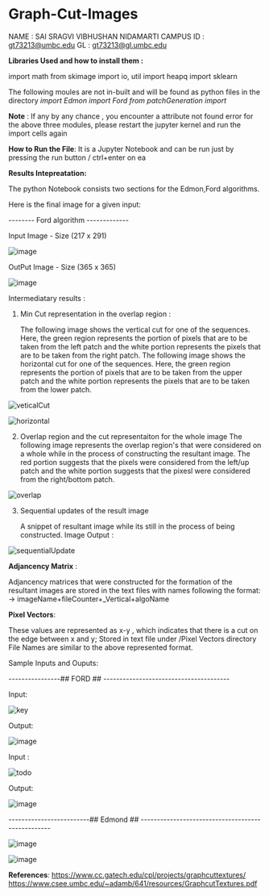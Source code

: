 # Graph-Cut-Images

NAME : SAI SRAGVI VIBHUSHAN NIDAMARTI
CAMPUS ID : gt73213@umbc.edu
GL : gt73213@gl.umbc.edu


**Libraries Used and how to install them :**

import math
from skimage import io, util
import heapq
import sklearn

The following moules are not in-built and will be found as python files in the directory
_import Edmon
import Ford
from patchGeneration import_

**Note** : If any by any chance , you encounter a attribute not found error for the above three modules, please restart the jupyter kernel and run the import cells again
 

**How to Run the File**:
It is a Jupyter Notebook and can be run just by pressing the run button / ctrl+enter on ea



**Results Intepreatation:**

The python Notebook consists two sections for the Edmon,Ford algorithms.

Here is the final image for a given input:

-------- Ford algorithm -------------

Input Image  - Size (217 x 291)

![image](https://user-images.githubusercontent.com/47244988/165412535-5aab4136-760c-4d8f-9506-2766cdf6772f.png)

OutPut Image - Size (365 x 365)

![image](https://user-images.githubusercontent.com/47244988/165412607-66f12716-d877-4219-9eb1-b117aa0a2a1e.png)

Intermediatary results :

1. Min Cut representation in the overlap region :

      The following image shows the vertical cut for one of the sequences.
      Here, the green region represents the portion of pixels that are to be taken from the left patch and the white portion represents the pixels that are to be taken from the right patch.
       The following image shows the horizontal cut for one of the sequences.
       Here, the green region represents the portion of pixels that are to be taken from the upper patch and the white portion represents the pixels that are to be taken from the lower patch.
       


![veticalCut](https://user-images.githubusercontent.com/47244988/165413762-eff474a1-2294-4b7f-861d-d1a46c803874.png)



![horizontal](https://user-images.githubusercontent.com/47244988/165413933-661f6e1f-8bf7-470b-87a9-873ed44d04e6.png)

     

2. Overlap region and the cut representaiton for the whole image
      The following image represents the overlap region's that were considered on a whole while in the process of constructing the resultant image.
      The red portion suggests that the pixels were considered from the left/up patch and the white portion suggests that the pixesl were considered from the right/bottom patch.
       
![overlap](https://user-images.githubusercontent.com/47244988/165414010-5619e1d3-2559-4928-af86-c9d781072567.png)

3. Sequential updates of the result image
    
    A snippet of resultant image while its still in the process of being constructed.
    Image Output :


![sequentialUpdate](https://user-images.githubusercontent.com/47244988/165413511-2f4cbff8-dadf-4557-b267-22fcc6831fc4.png)

**Adjancency Matrix** :

Adjancency matrices that were constructed for the formation of the resultant images are stored in the text files with names following the format:
   -> imageName+fileCounter+_Vertical+algoName

**Pixel Vectors**:

These values are represented as x-y , which indicates that there is a cut on the edge between x and y; Stored in text file under /Pixel Vectors directory
File Names are similar to the above represented format.

Sample Inputs and Ouputs:

----------------## FORD ## ---------------------------------------

Input:

![key](https://user-images.githubusercontent.com/47244988/165415668-18968ea1-d8b7-47da-a5db-c8690a081800.png)


Output:

![image](https://user-images.githubusercontent.com/47244988/165415699-5102ff04-6223-4e41-9ea3-246d2771871e.png)


Input : 

  ![todo](https://user-images.githubusercontent.com/47244988/165415767-614d55eb-4d7f-459e-8d5d-205cfc4dc2c4.jpeg)

Output:

![image](https://user-images.githubusercontent.com/47244988/165415794-249cd36b-0974-49a3-9ecd-80f0c1441eb4.png)

-------------------------## Edmond ## --------------------------------------------------

![image](https://user-images.githubusercontent.com/47244988/165415839-94adcc51-bbc4-4504-b57a-2121c6ccfac5.png)

![image](https://user-images.githubusercontent.com/47244988/165415855-b64cdce3-4d83-4723-9fc4-0869270a0d40.png)


    
**References**:
https://www.cc.gatech.edu/cpl/projects/graphcuttextures/
https://www.csee.umbc.edu/~adamb/641/resources/GraphcutTextures.pdf
